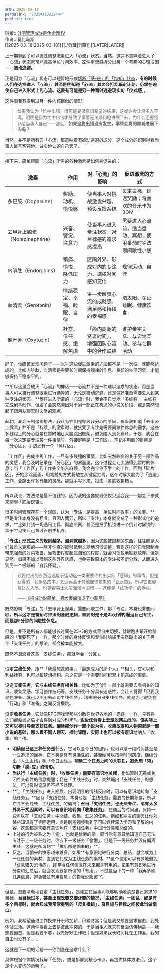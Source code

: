 ```yaml
---
日期: 2025-03-18
permalink: "20250318212444"
publish: true
---
```

链接:: [时间管理或许是伪命题 IV](https://onojyun.com/2025/03/17/%e6%97%b6%e9%97%b4%e7%ae%a1%e7%90%86%e6%88%96%e8%ae%b8%e6%98%af%e4%bc%aa%e5%91%bd%e9%a2%98-iv/)  
作者:: 莫比乌斯  
[[2025-03-18|2025-03-18]]  [[./剪藏|剪藏]] [[LATER|LATER]]  
  
上一期聊到了可以通过调整激素进入「心流」状态。当然，这并不意味着进入了「心流」状态就可以提高单位时间效率。这件事里要拆分出另一个有趣的心理成因——**被动逃避。**  
  
正是因为「心流」状态可以短暂地形成[切断「感-应」的「纯知」状态](https://onojyun.com/2024/12/05/%e7%9f%a5%e8%af%86%e8%b6%8a%e5%a4%9a%e8%b6%8a%e5%a0%95%e8%90%bd/)，**有的时候人们在选择进入「心流」，甚至是明知道「心流」其实会打乱既定计划，仍然在迫使自己进入形式上的心流。这很有可能是另一种暂时逃避现实的「仪式感」。**  
  
这件事我有提到过另一件内核相似的情形：  
  
> 如果我认为「忙中出错」很可能是潜意识希望的结果，这或许会让很多人不满。明明是因为忙中出错才导致了事情无法顺利地进展下去，为什么还要怪罪给当事人自己——那么，**如果这些出错没有发生，事情会真的顺利进展下去吗？**  
  
当然，并不是所有的「心流」都意味着有被动逃避的成分，这个成分的识别得看当事人能否客观地、诚实地认识自己罢了。  
  
---  
  
接下来，简单聊聊「心流」所需的各种激素是如何被促进的：  
  
| 激素 | 作用 | 对「心流」的影响 | 促进激素的方式 |  
| --- | --- | --- | --- |  
| 多巴胺（Dopamine） | 奖励、动机、愉悦感 | 使当事人对挑战激发兴趣，预设反馈系统 | 设定目标、延迟奖励；将喜欢的音乐作为 BGM |  
| 去甲肾上腺素（Norepinephrine） | 兴奋、警觉、注意力 | 使当事人进入专注状态，对目标感的追求感提高 | 需要进入心流前，适当运动、冥想；使用番茄时钟法则间歇性小憩 |  
| 内啡肽（Endorphins） | 镇痛、愉悦、降低压力 | 区隔外界、形成对内的专注力、造成时间感知变化 | 规律运动、自律 |  
| 血清素（Serotonin） | 情绪稳定、幸福、睡眠、自律 | 进一步增强心流的成就感、满足感和持续的幸福感 | 晒太阳、保证睡眠、健康饮食 |  
| 催产素（Oxytocin） | 社交、信任感、缓解焦虑 | 「颅内高潮的贤者时间」，增强团队心流中的合作联结 | 维护亲密关系、与宠物互动、参与社群活动 |  
  
好了，你应该发现问题了——似乎这些促进激素的方法都不是「一次性」就能够达成的，比如内啡肽、血清素是需要长时间保持规律的作息、良好的生活习惯，才能够保持平稳水平的。  
  
**所以这里会破灭「心流」的神话——心流并不是一种难以追求的状态，而是当事人可以自行调整激素进行选择的，无论是被动逃避，还是做好准备需要进入到某种专注的状态。**我在进入所谓的「心流」时，我会不自觉地「多线程」，主线在完成剧本创作，但脑子会突然蹦出对于另一部正在构思的小说的桥段、或是突然想起了跟朋友聊天时未尽的观点。  
  
起初，我会压制这些想法，我认为它们是导致我分心的原因。但当我知道「去甲肾上腺素」并不是「持续」的激素时，就接受了专注是需要间歇性休息的需求。这些多线程上的分心就是在暂时地让大脑跳出框架，避免陷入到死循环。于是，我会在每一次决定要专注某一件事情时，外接屏幕是「工作区」、笔记本电脑的屏幕是「分心区」、手边还有一个「碎片区」。  
  
「工作区」完成主线工作，一旦有多线程的事情，比如突然蹦出的关于另一部作品的灵感，我会及时记录在「分心区」的界面里，这个过程会让大脑得到暂时的休息；当「工作区」的工作完全陷入麻烦，我会完全停下手上的工作，回到「碎片区」，开始涂涂画画，用笔触的方式将触觉从键盘抽离，这个时候大脑为了「逃避」工作，会蹦出许多有趣的灵感，那就手写下来，投进「灵感收集箱」。  
  
---  
  
所以我说，方法论是最不值钱的，因为我的这套规则仅仅只适合我——那接下来就来聊聊「底层逻辑」。  
  
很多时间管理存在一个误区，认为「专注」是提高「单位时间效率」的关键。**但是专注本身没有标准，且因人而异，所以「专注」本身就变成了一种形式化的追求。**比如封锁一切通讯工具、彻底断网、甚至是把手机锁进一个倒计时解锁的盒子里迫使自己暂时告别手机等。  
  
**「专注」形式主义的规则越多，漏洞就越多**，因为这些被限制的东西，往往都是人们最难以克服的——除非你真的能够做到长期地习惯调整，否则这样的自我限制会带来强烈的对内攻击，当攻击程度超过自省的程度，就会习惯性地默默放弃。但是显然，如果不加以限制这些外界诱惑，也会导致原本的专注被不断分散，从而进入到另一个极端的「自我怀疑」。  
  
> 它要付出的东西远远低于运动这一类需要你付出实际「感知」的事情，但是获得的「负罪感成本」又远远高于其他自律带来的「正反馈」。所以它更容易让人入局，也更容易让人灰溜溜地滚蛋——这便是「成功学」的奥妙。  
>   
> ——[《把成功说简单，把大傻逼演成了小聪明》](https://onojyun.com/2025/02/25/%e6%8a%8a%e6%88%90%e5%8a%9f%e8%af%b4%e7%ae%80%e5%8d%95%ef%bc%8c%e6%8a%8a%e5%a4%a7%e5%82%bb%e9%80%bc%e6%bc%94%e6%88%90%e4%ba%86%e5%b0%8f%e8%81%aa%e6%98%8e/)  
  
既然影响「专注」的「去甲肾上腺素」需要间歇工作，那「专注」本身也需要间歇，**所以这才是番茄时钟法的底层逻辑，重要的是不是25分钟内逼迫自己专注，而是那5分钟的间歇性休息。**  
  
但是，并不是所有人都能够长时间在25+5的方式里自由切换，就跟跑步最开始阶段的「我要死了」一样，那个时候的身体反馈和专注时脑袋里突然蹦出的关于另一个「支线任务」的想法，都会被本能放大。  
  
既然不想浪费这些「支线任务」，那就学会「分区」。  
  
---  
  
设定**主线任务**，跟**「我最想做的事」、「最想成为的那个人」**相关，它可以和利益挂钩，也可以和梦想挂钩，总之它是一个需要时间积累才能完成的事情。  
  
设定**支线任务**，**它与主线任务有相关性**，比如为了创作一部小说需要去看相关的知识、收集灵感、学习创作技巧等。支线任务十分具有迷惑性，会让人觉得「只要我是在准备，就可以不用去面对主线任务」，清晰地分出支线任务，就是为了避免在「行动」和「准备」之间反复横跳。  
  
设定**收集任务**，它就像RPG游戏里那些分散在世界各地的「遗迹」一样，只有将它们都触发之后才会得到对应的BUFF。**这些任务看上去是脱离主线的，但实际上又可以被引导至支线任务。**继续那创作一部小说为例，收集故事和人物原型是一部小说的基础，那么跟不同人聊天、探讨课题，实际上也可以被**有意识**地纳入「收集」的工作。  
  
- **明确自己这三种任务是什么**，它可以是今日的目标，也可以是一段时间甚至是一生追求的目标，它本身是具有灵活性的，甚至你可以按照时间跨度，继续分出「人生主线」和「今日主线」。**明确三个任务之间的关联性，避免用「知」切断「感-应」的情形。**  
- **当执行「主线任务」时，「收集任务」需要有意识地关闭**，比如暂时无视或关闭社交软件的信息提醒；但在「主线任务」时，突然蹦出「支线任务」的想法，可以及时记录但不担下处理。  
- **当「主线任务」进入瓶颈、出现明显的情绪反应时，可以有意识地转向「支线任务」。**因为「支线任务」本身也是「主线任务」需要的长期积累，所以它并不会导致「主线任务」的偏离；**但当「支线任务」也无法专注、或有太多外界干扰因素时，可以有意识地转向「收集任务」**，在随后的时间里，保持一些可以在「支线任务」中总结、收集、汇总的任务。例如和朋友的聊天让你对某些知识有了实际运用，或是刷短视频看到了可以继续深入学习和了解的内容，这些都是需要有意识地在「支线任务」中进行分类和总结的。  
- 上述的行为被称之为「偷」，也就是偷懒的偷。即当你有意识地知道自己无法专注于上一级任务时，你去下一级任务「偷懒」，但是下一级任务并没有偏离主线。这就是所谓的**「快乐都是偷来的」**。  
- 反之，当偷来的快乐越来越多，如果**有意识地进行分类、总结，就会成为上一级任务的素材，直到它们成为主线任务的素材。**这个设定可以有效地避免「信息错失恐惧症」，即觉得任何信息在未来都是有用的。如果有意识地进行分类和汇总后，就会发现很多所谓的「有用」，不过是当下的一种「我再多刷几条信息，避免错过有用信息」的自我说服罢了。  
  
---  
  
但是，想要清晰地设定「主线任务」，是建立在当事人能够明确地清楚自己追求的目标。**当目标过多，甚至出现既要又要还要的情况，「主线任务」一团乱，或是有多个目标时，就会形成我常常提到的「反复横跳」，将目标与目标之间彼此当做借口。**  
  
例如，我希望通过工作换来升职和加薪，积累财富；但是我又想要追求自由，到处体验生活。这两件事看上去是彼此冲突的，于是当事人就夹在里面仿佛横跳——我想要自由，但是我钱不够，我先好好工作吧；但是如果我长时间耗在工作里，我的自由也没有了……  
  
这就是下一期的话题——你到底在追求什么？  
  
具体根据个体情况拆解「任务」，或是拆解到核心卡点，再提供具体方法论，这个是个人咨询的范畴了。